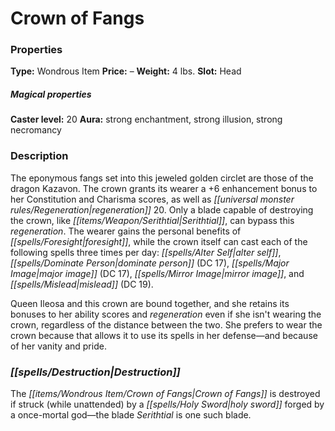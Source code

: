 ﻿---
Title: "Crown of Fangs"
Type: "Wondrous Item"
Price: "–"
Weight: "4 lbs."
Slot: "Head"
Caster level: "20"
Aura: "strong enchantment, strong illusion, strong necromancy"
Description: |
  "The eponymous fangs set into this jeweled golden circlet are those of the dragon Kazavon. The crown grants its wearer a +6 enhancement bonus to her Constitution and Charisma scores, as well as regeneration 20. Only a blade capable of destroying the crown, like Serithtial, can bypass this regeneration. The wearer gains the personal benefits of _foresight_, while the crown itself can cast each of the following spells three times per day: _alter self_, _dominate person_ (DC 17), _major image_ (DC 17), _mirror image_, and _mislead_ (DC 19).
  Queen Ileosa and this crown are bound together, and she retains its bonuses to her ability scores and regeneration even if she isn't wearing the crown, regardless of the distance between the two. She prefers to wear the crown because that allows it to use its spells in her defense—and because of her vanity and pride."
Destruction: |
  "The _Crown of Fangs_ is destroyed if struck (while unattended) by a holy sword forged by a once-mortal god—the blade _Serithtial_ is one such blade."
Sources: "['Curse of the Crimson Throne (PFRPG)', 'Pathfinder #12: Crown of Fangs']"
---

# Crown of Fangs

### Properties

**Type:** Wondrous Item **Price:** – **Weight:** 4 lbs. **Slot:** Head

##### Magical properties

**Caster level:** 20 **Aura:** strong enchantment, strong illusion, strong necromancy

### Description

The eponymous fangs set into this jeweled golden circlet are those of the dragon Kazavon. The crown grants its wearer a +6 enhancement bonus to her Constitution and Charisma scores, as well as _[[universal monster rules/Regeneration|regeneration]]_ 20. Only a blade capable of destroying the crown, like _[[items/Weapon/Serithtial|Serithtial]]_, can bypass this _regeneration_. The wearer gains the personal benefits of _[[spells/Foresight|foresight]]_, while the crown itself can cast each of the following spells three times per day: _[[spells/Alter Self|alter self]]_, _[[spells/Dominate Person|dominate person]]_ (DC 17), _[[spells/Major Image|major image]]_ (DC 17), _[[spells/Mirror Image|mirror image]]_, and _[[spells/Mislead|mislead]]_ (DC 19).

Queen Ileosa and this crown are bound together, and she retains its bonuses to her ability scores and _regeneration_ even if she isn't wearing the crown, regardless of the distance between the two. She prefers to wear the crown because that allows it to use its spells in her defense—and because of her vanity and pride.

### _[[spells/Destruction|Destruction]]_

The _[[items/Wondrous Item/Crown of Fangs|Crown of Fangs]]_ is destroyed if struck (while unattended) by a _[[spells/Holy Sword|holy sword]]_ forged by a once-mortal god—the blade _Serithtial_ is one such blade.

